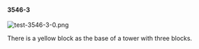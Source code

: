 #### 3546-3
![test-3546-3-0.png](https://github.com/lil-lab/nlvr/raw/master/nlvr/test/images/1/test-3546-3-0.png "test-3546-3-0.png")

There is a yellow block as the base of a tower with three blocks.
